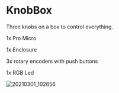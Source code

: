 # KnobBox
Three knobs on a box to control everything.

1x Pro Micro

1x Enclosure

3x rotary encoders with push buttons

1x RGB Led

![20210301_102656](https://user-images.githubusercontent.com/1536511/109727238-e108b380-7bab-11eb-9a27-acde5faac47a.jpg)
